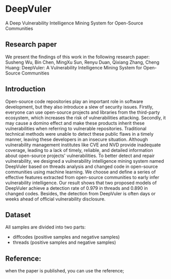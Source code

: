 # DeepVuler
A Deep Vulnerability Intelligence Mining System for Open-Source Communities

## Research paper
We present the findings of this work in the following research paper:
Susheng Wu, Bin Chen, MingXu Sun, Renyu Duan, Qixiang Zhang, Cheng Huang: DeepVuler: A Vulnerability Intelligence Mining System for Open-Source Communities
## Introduction
Open-source code repositories play an important role in software development, but they also introduce a slew of security issues. Firstly, everyone can use open-source projects and libraries from the third-party ecosystem, which increases the risk of vulnerabilities attacking. Secondly, it may cause a domino effect and make these products inherit these vulnerabilities when referring to vulnerable repositories. Traditional technical methods were unable to detect these public flaws in a timely manner, leaving these developers in an insecure situation. Although vulnerability management institutes like CVE and NVD provide inadequate coverage, leading to a lack of timely, reliable, and detailed information about open-source projects' vulnerabilities. To better detect and repair vulnerability, we designed a vulnerability intelligence mining system named DeepVuler based on threads analysis and changed code in open-source communities using machine learning. We choose and define a series of effective features extracted from open-source communities to early infer vulnerability intelligence. Our result shows that two proposed models of DeepVuler achieve a detection rate of 0.979 in threads and 0.890 in changed codes. Besides, the detection from DeepVuler is often days or weeks ahead of official vulnerability disclosure.

## Dataset
All samples are divided into two parts:
- diffcodes (positive samples and negative samples)
- threads   (positive samples and negative samples)

## Reference:
when the paper is published, you can use the reference;
